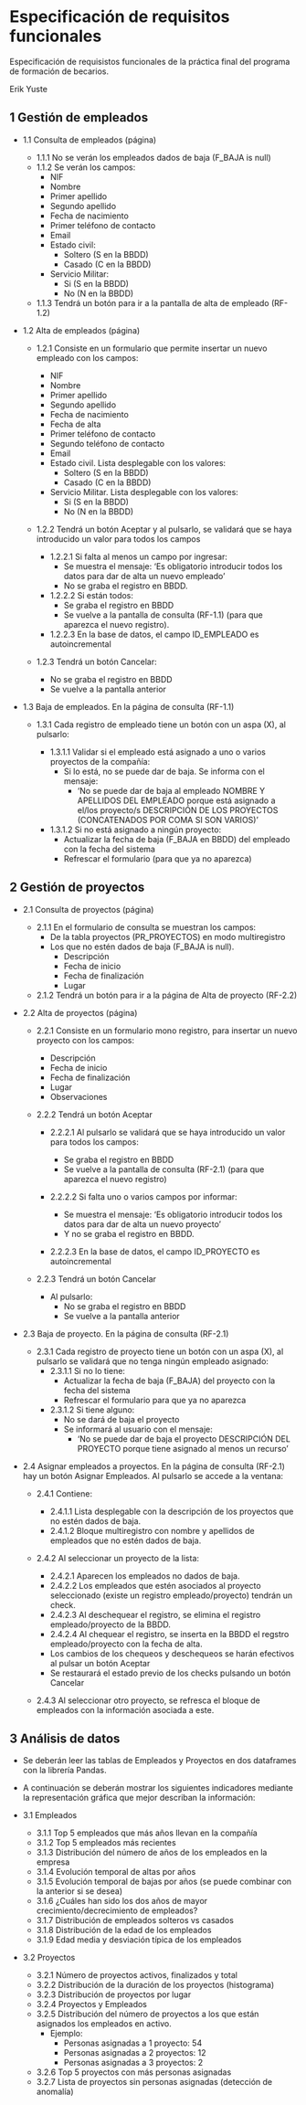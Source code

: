 
# Especificación de requisitos funcionales

Especificación de requisistos funcionales de la práctica final del programa de formación de becarios.

Erik Yuste

## 1 Gestión de empleados

- 1.1 Consulta de empleados (página)
    - 1.1.1 No se verán los empleados dados de baja (F_BAJA is null)
    - 1.1.2 Se verán los campos:
        - NIF
        - Nombre
        - Primer apellido
        - Segundo apellido
        - Fecha de nacimiento
        - Primer teléfono de contacto
        - Email
        - Estado civil:
            - Soltero (S en la BBDD)
            - Casado (C en la BBDD)
        - Servicio Militar:
            - Si (S en la BBDD)
            - No (N en la BBDD)
    - 1.1.3 Tendrá un botón para ir a la pantalla de alta de empleado (RF-1.2)


- 1.2 Alta de empleados (página)
    - 1.2.1 Consiste en un formulario que permite insertar un nuevo empleado con los campos:
        - NIF
        - Nombre
        - Primer apellido
        - Segundo apellido
        - Fecha de nacimiento
        - Fecha de alta
        - Primer teléfono de contacto
        - Segundo teléfono de contacto
        - Email
        - Estado civil.  Lista desplegable con los valores:
            - Soltero (S en la BBDD)
            - Casado (C en la BBDD)
        - Servicio Militar. Lista desplegable con los valores:
            - Si (S en la BBDD)
            - No (N en la BBDD)

    - 1.2.2 Tendrá un botón Aceptar y al pulsarlo, se validará que se haya introducido un valor para todos los campos
        - 1.2.2.1 Si falta al menos un campo por ingresar:
            - Se muestra el mensaje: ‘Es obligatorio introducir todos los datos para dar de alta un nuevo empleado’
            - No se graba el registro en BBDD.
        - 1.2.2.2 Si están todos:
            - Se graba el registro en BBDD
            - Se vuelve a la pantalla de consulta (RF-1.1) (para que aparezca el nuevo registro).
        - 1.2.2.3 En la base de datos, el campo ID_EMPLEADO es autoincremental

    - 1.2.3 Tendrá un botón Cancelar:
        - No se graba el registro en BBDD
        - Se vuelve a la pantalla anterior

- 1.3 Baja de empleados. En la página de consulta (RF-1.1)
    - 1.3.1 Cada registro de empleado tiene un botón con un aspa (X), al pulsarlo:

        - 1.3.1.1 Validar si el empleado está asignado a uno o varios proyectos de la compañía:
            - Si lo está, no se puede dar de baja. Se informa con el mensaje:
                - ‘No se puede dar de baja al empleado NOMBRE Y APELLIDOS DEL EMPLEADO porque está asignado a el/los proyecto/s DESCRIPCIÓN DE LOS PROYECTOS (CONCATENADOS POR COMA SI SON VARIOS)’
        - 1.3.1.2 Si no está asignado a ningún proyecto:
            - Actualizar la fecha de baja (F_BAJA en BBDD) del empleado con la fecha del sistema
            - Refrescar el formulario (para que ya no aparezca)


## 2 Gestión de proyectos

- 2.1 Consulta de proyectos (página)
    - 2.1.1 En el formulario de consulta se muestran los campos:
        - De la tabla proyectos (PR_PROYECTOS) en modo multiregistro
        - Los que no estén dados de baja (F_BAJA is null).
            - Descripción
            - Fecha de inicio
            - Fecha de finalización
            - Lugar
    - 2.1.2 Tendrá un botón para ir a la página de Alta de proyecto (RF-2.2)


- 2.2 Alta de proyectos (página)
    - 2.2.1 Consiste en un formulario mono registro, para insertar un nuevo proyecto con los campos:
        - Descripción
        - Fecha de inicio
        - Fecha de finalización
        - Lugar
        - Observaciones

    - 2.2.2 Tendrá un botón Aceptar
        - 2.2.2.1 Al pulsarlo se validará que se haya introducido un valor para todos los campos:
            - Se graba el registro en BBDD
            - Se vuelve a la pantalla de consulta (RF-2.1) (para que aparezca el nuevo registro)

        - 2.2.2.2 Si falta uno o varios campos por informar:
            - Se muestra el mensaje: ‘Es obligatorio introducir todos los datos para dar de alta un nuevo proyecto’
            - Y no se graba el registro en BBDD.

        - 2.2.2.3 En la base de datos, el campo ID_PROYECTO es autoincremental

    - 2.2.3 Tendrá un botón Cancelar
        - Al pulsarlo:
            - No se graba el registro en BBDD
            - Se vuelve a la pantalla anterior


- 2.3 Baja de proyecto. En la página de consulta (RF-2.1)
    - 2.3.1 Cada registro de proyecto tiene un botón con un aspa (X), al pulsarlo se validará que no tenga ningún empleado asignado:
        - 2.3.1.1 Si no lo tiene:
            - Actualizar la fecha de baja (F_BAJA) del proyecto con la fecha del sistema
            - Refrescar el formulario para que ya no aparezca
        - 2.3.1.2 Si tiene alguno:
            - No se dará de baja el proyecto
            - Se informará al usuario con el mensaje:
                - ‘No se puede dar de baja el proyecto DESCRIPCIÓN DEL PROYECTO porque tiene asignado al menos un recurso’

- 2.4 Asignar empleados a proyectos. En la página de consulta (RF-2.1) hay un botón Asignar Empleados. Al pulsarlo se accede a la ventana:
    - 2.4.1 Contiene:
        - 2.4.1.1 Lista desplegable con la descripción de los proyectos que no estén dados de baja.
        - 2.4.1.2 Bloque multiregistro con nombre y apellidos de empleados que no estén dados de baja.

    - 2.4.2 Al seleccionar un proyecto de la lista:
        - 2.4.2.1 Aparecen los empleados no dados de baja.
        - 2.4.2.2 Los empleados que estén asociados al proyecto seleccionado (existe un registro empleado/proyecto) tendrán un check.
        - 2.4.2.3 Al deschequear el registro, se elimina el registro empleado/proyecto de la BBDD.
        - 2.4.2.4 Al chequear el registro, se inserta en la BBDD el regstro empleado/proyecto con la fecha de alta.
        - Los cambios de los chequeos y deschequeos se harán efectivos al pulsar un botón Aceptar
        - Se restaurará el estado previo de los checks pulsando un botón Cancelar

    - 2.4.3 Al seleccionar otro proyecto, se refresca el bloque de empleados con la información asociada a este.

## 3 Análisis de datos
- Se deberán leer las tablas de Empleados y Proyectos en dos dataframes con la librería Pandas.
- A continuación se deberán mostrar los siguientes indicadores mediante la representación gráfica que mejor describan la información:

- 3.1 Empleados
    - 3.1.1 Top 5 empleados que más años llevan en la compañía
    - 3.1.2 Top 5 empleados más recientes
    - 3.1.3 Distribución del número de años de los empleados en la empresa
    - 3.1.4 Evolución temporal de altas por años
    - 3.1.5 Evolución temporal de bajas por años (se puede combinar con la anterior si se desea)
    - 3.1.6 ¿Cuáles han sido los dos años de mayor crecimiento/decrecimiento de empleados?
    - 3.1.7 Distribución de empleados solteros vs casados
    - 3.1.8 Distribución de la edad de los empleados
    - 3.1.9 Edad media y desviación típica de los empleados

- 3.2 Proyectos
    - 3.2.1 Número de proyectos activos, finalizados y total
    - 3.2.2 Distribución de la duración de los proyectos (histograma)
    - 3.2.3 Distribución de proyectos por lugar
    - 3.2.4 Proyectos y Empleados
    - 3.2.5 Distribución del número de proyectos a los que están asignados los empleados en activo.
        - Ejemplo:
            - Personas asignadas a 1 proyecto: 54
            - Personas asignadas a 2 proyectos: 12
            - Personas asignadas a 3 proyectos: 2
    - 3.2.6 Top 5 proyectos con más personas asignadas
    - 3.2.7 Lista de proyectos sin personas asignadas (detección de anomalía)
